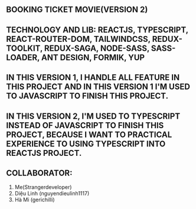## BOOKING TICKET MOVIE(VERSION 2)

## TECHNOLOGY AND LIB: REACTJS, TYPESCRIPT, REACT-ROUTER-DOM, TAILWINDCSS, REDUX-TOOLKIT, REDUX-SAGA, NODE-SASS, SASS-LOADER, ANT DESIGN, FORMIK, YUP

## IN THIS VERSION 1, I HANDLE ALL FEATURE IN THIS PROJECT AND IN THIS VERSION 1 I'M USED TO JAVASCRIPT TO FINISH THIS PROJECT.

## IN THIS VERSION 2, I'M USED TO TYPESCRIPT INSTEAD OF JAVASCRIPT TO FINISH THIS PROJECT, BECAUSE I WANT TO PRACTICAL EXPERIENCE TO USING TYPESCRIPT INTO REACTJS PROJECT. 

## COLLABORATOR:

1. Me(Strangerdeveloper)
2. Diệu Linh (nguyendieulinh1117)
3. Hà Mi (gerichilli)